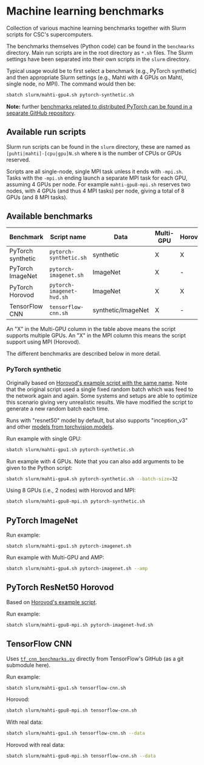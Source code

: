 # Machine learning benchmarks

Collection of various machine learning benchmarks together with Slurm scripts
for CSC's supercomputers.

The benchmarks themselves (Python code) can be found in the `benchmarks`
directory. Main run scripts are in the root directory as `*.sh` files. The Slurm
settings have been separated into their own scripts in the `slurm` directory.

Typical usage would be to first select a benchmark (e.g., PyTorch synthetic) and
then appropriate Slurm settings (e.g., Mahti with 4 GPUs on Mahti, single node,
no MPI). The command would then be:

```bash
sbatch slurm/mahti-gpu4.sh pytorch-synthetic.sh
```

**Note:** further [benchmarks related to distributed PyTorch can be
  found in a separate GitHub repository][1].

## Available run scripts

Slurm run scripts can be found in the `slurm` directory, these are named as
`[puhti|mahti]-[cpu|gpu]N.sh` where `N` is the number of CPUs or GPUs reserved.

Scripts are all single-node, single MPI task unless it ends with `-mpi.sh`.
Tasks with the `-mpi.sh` ending launch a separate MPI task for each GPU,
assuming 4 GPUs per node. For example `mahti-gpu8-mpi.sh` reserves two nodes,
with 4 GPUs (and thus 4 MPI tasks) per node, giving a total of 8 GPUs (and 8 MPI
tasks).


## Available benchmarks

| Benchmark         | Script name                  | Data               | Multi-GPU | Horovod |
| ---------         | -----------                  | ----               | --------- | ---     |
| PyTorch synthetic | `pytorch-synthetic.sh`       | synthetic          | X         | X       |
| PyTorch ImageNet  | `pytorch-imagenet.sh`        | ImageNet           | X         | -       |
| PyTorch Horovod   | `pytorch-imagenet-hvd.sh`    | ImageNet           | X         | X       |
| TensorFlow CNN    | `tensorflow-cnn.sh`          | synthetic/ImageNet | X         | -       |

An "X" in the Multi-GPU column in the table above means the script supports
multiple GPUs. An "X" in the MPI column this means the script support using MPI
(Horovod).

The different benchmarks are described below in more detail. 


### PyTorch synthetic

Originally based on [Horovod's example script with the same name][2]. Note that
the original script used a single fixed random batch which was feed to the
network again and again. Some systems and setups are able to optimize this
scenario giving very unrealistic results. We have modified the script to
generate a new random batch each time.

Runs with "resnet50" model by default, but also supports "inception_v3" and
other [models from torchvision.models][3].

Run example with single GPU:

```bash
sbatch slurm/mahti-gpu1.sh pytorch-synthetic.sh
```

Run example with 4 GPUs. Note that you can also add arguments to be given to
the Python script:

```bash
sbatch slurm/mahti-gpu4.sh pytorch-synthetic.sh --batch-size=32
```

Using 8 GPUs (i.e., 2 nodes) with Horovod and MPI:

```bash
sbatch slurm/mahti-gpu8-mpi.sh pytorch-synthetic.sh
```

## PyTorch ImageNet

Run example:

```
sbatch slurm/mahti-gpu1.sh pytorch-imagenet.sh
```

Run example with Multi-GPU and AMP:

```bash
sbatch slurm/mahti-gpu4.sh pytorch-imagenet.sh --amp
```

## PyTorch ResNet50 Horovod

Based on [Horovod's example script][4].

Run example:

```bash
sbatch slurm/mahti-gpu8-mpi.sh pytorch-imagenet-hvd.sh
```


## TensorFlow CNN

Uses [`tf_cnn_benchmarks.py`][5] directly from TensorFlow's GitHub (as a git
submodule here).

Run example:

```bash
sbatch slurm/mahti-gpu1.sh tensorflow-cnn.sh
```

Horovod:

```bash
sbatch slurm/mahti-gpu8-mpi.sh tensorflow-cnn.sh
```

With real data:

```bash
sbatch slurm/mahti-gpu1.sh tensorflow-cnn.sh --data
```

Horovod with real data:
```bash
sbatch slurm/mahti-gpu8-mpi.sh tensorflow-cnn.sh --data
```


[1]: https://github.com/CSCfi/pytorch-ddp-examples#benchmark-codes
[2]: https://github.com/horovod/horovod/blob/master/examples/pytorch/pytorch_synthetic_benchmark.py
[3]: https://pytorch.org/vision/stable/models.html
[4]: https://github.com/horovod/horovod/blob/master/examples/pytorch/pytorch_imagenet_resnet50.py
[5]: https://github.com/tensorflow/benchmarks/blob/master/scripts/tf_cnn_benchmarks/tf_cnn_benchmarks.py
